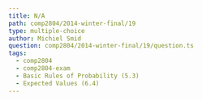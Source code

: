 ```yaml
---
title: N/A
path: comp2804/2014-winter-final/19
type: multiple-choice
author: Michiel Smid
question: comp2804/2014-winter-final/19/question.ts
tags:
  - comp2804
  - comp2804-exam
  - Basic Rules of Probability (5.3)
  - Expected Values (6.4)
---
```


